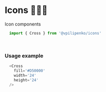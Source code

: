 # Icons 🦠🦠🦠

Icon components

```js
  import { Cross } from '@vpilipenko/icons'
```
<!-- STORY -->

<br/>

### Usage example
```js
  <Cross
    fill='#D50000'
    width='24'
    height='24'
  />
```
<br/>
<!-- PROPS -->